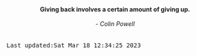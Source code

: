 
<div align="center"><b><span>Giving back involves a certain amount of giving up.</span></b><br><br><i> - Colin Powell</i></div>
<br><br><kbd>Last updated:Sat Mar 18 12:34:25 2023</kbd>